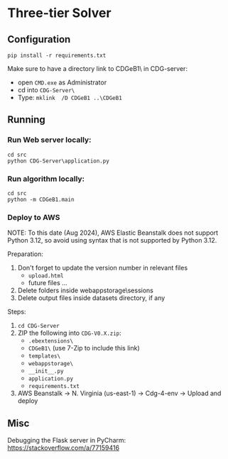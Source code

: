 # Three-tier Solver


## Configuration
```
pip install -r requirements.txt
```

Make sure to have a directory link to CDGeB1\ in CDG-server\:
- open ```CMD.exe``` as Administrator
- cd into ```CDG-Server\```
- Type: ```mklink  /D CDGeB1 ..\CDGeB1```

## Running

### Run Web server locally:
```
cd src
python CDG-Server\application.py
```


### Run algorithm locally:
```
cd src
python -m CDGeB1.main
```

### Deploy to AWS
NOTE:
To this date (Aug 2024), AWS Elastic Beanstalk does not support Python 3.12, so avoid using syntax that is not supported by Python 3.12.

Preparation:
1. Don't forget to update the version number in relevant files
   - ```upload.html```
   - future files ...
2. Delete folders inside webappstorage\sessions
3. Delete output files inside datasets directory, if any

Steps:
1. ```cd CDG-Server```
2. ZIP the following into ```CDG-V0.X.zip```:
   - ```.ebextensions\```
   - ```CDGeB1\``` (use 7-Zip to include this link)
   - ```templates\```
   - ```webappstorage\```
   - ```__init__.py```
   - ```application.py```
   - ```requirements.txt```
4. AWS Beanstalk -> N. Virginia (us-east-1) -> Cdg-4-env -> Upload and deploy


## Misc

Debugging the Flask server in PyCharm:
https://stackoverflow.com/a/77159416

